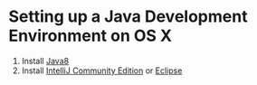 # Setting up a Java Development Environment on OS X

1. Install [Java8](http://docs.oracle.com/javase/8/docs/technotes/guides/install/mac_jdk.html)
2. Install [IntelliJ Community Edition](http://www.jetbrains.com/idea/download/) or [Eclipse](http://www.eclipse.org/downloads/download.php?file=/technology/epp/downloads/release/luna/R/eclipse-java-luna-R-win32-x86_64.zip)
